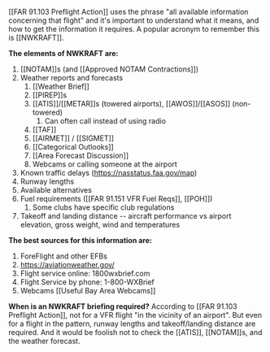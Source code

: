 [[FAR 91.103 Preflight Action]] uses the phrase "all available information concerning that flight" and it's important to understand what it means, and how to get the information it requires. A popular acronym to remember this is [[NWKRAFT]].

**The elements of NWKRAFT are:**

1. [[NOTAM]]s (and [[Approved NOTAM Contractions]])
2. Weather reports and forecasts
	1. [[Weather Brief]]
	2. [[PIREP]]s
	3.  [[ATIS]]/[[METAR]]s (towered airports), [[AWOS]]/[[ASOS]] (non-towered)
		1. Can often call instead of using radio
	4. [[TAF]]
	5. [[AIRMET]] / [[SIGMET]]
	6. [[Categorical Outlooks]]
	7. [[Area Forecast Discussion]]
	8. Webcams or calling someone at the airport 
3. Known traffic delays (https://nasstatus.faa.gov/map)
4. Runway lengths
5. Available alternatives
6. Fuel requirements ([[FAR 91.151 VFR Fuel Reqs]], [[POH]])
	1. Some clubs have specific club regulations
7. Takeoff and landing distance -- aircraft performance vs airport elevation, gross weight, wind and temperatures

**The best sources for this information are:**
1. ForeFlight and other EFBs
2. https://aviationweather.gov/
3. Flight service online: 1800wxbrief.com
4. Flight Service by phone: 1-800-WXBrief
5. Webcams [[Useful Bay Area Webcams]]

**When is an NWKRAFT briefing required?**
According to [[FAR 91.103 Preflight Action]], not for a VFR flight "in the vicinity of an airport".  But even for a flight in the pattern, runway lengths and takeoff/landing distance are required.  And it would be foolish not to check the [[ATIS]], [[NOTAM]]s, and the weather forecast.